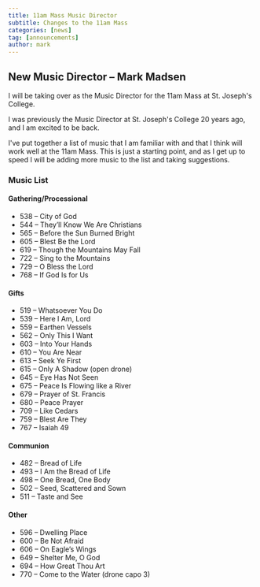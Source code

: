 ```yaml
---
title: 11am Mass Music Director
subtitle: Changes to the 11am Mass
categories: [news]
tag: [announcements]
author: mark
---
```


## New Music Director – Mark Madsen

I will be taking over as the Music Director for the 11am Mass at St. Joseph's College.

I was previously the Music Director at St. Joseph's College 20 years ago, and I am excited to be back.

I've put together a list of music that I am familiar with and that I think will work well at the 11am Mass.
This is just a starting point, and as I get up to speed I will be adding more music to the list and taking suggestions.

### Music List

#### Gathering/Processional

- 538 – City of God
- 544 – They’ll Know We Are Christians
- 565 – Before the Sun Burned Bright
- 605 – Blest Be the Lord
- 619 – Though the Mountains May Fall
- 722 – Sing to the Mountains
- 729 – O Bless the Lord
- 768 – If God Is for Us

#### Gifts

- 519 – Whatsoever You Do
- 539 – Here I Am, Lord
- 559 – Earthen Vessels
- 562 – Only This I Want
- 603 – Into Your Hands
- 610 – You Are Near
- 613 – Seek Ye First
- 615 – Only A Shadow (open drone)
- 645 – Eye Has Not Seen
- 675 – Peace Is Flowing like a River
- 679 – Prayer of St. Francis
- 680 – Peace Prayer
- 709 – Like Cedars
- 759 – Blest Are They
- 767 – Isaiah 49

#### Communion

- 482 – Bread of Life
- 493 – I Am the Bread of Life
- 498 – One Bread, One Body
- 502 – Seed, Scattered and Sown
- 511 – Taste and See

#### Other

- 596 – Dwelling Place
- 600 – Be Not Afraid
- 606 – On Eagle’s Wings
- 649 – Shelter Me, O God
- 694 – How Great Thou Art
- 770 – Come to the Water (drone capo 3)
